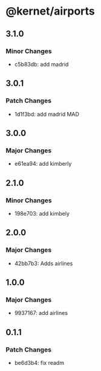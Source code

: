 # @kernet/airports

## 3.1.0

### Minor Changes

- c5b83db: add madrid

## 3.0.1

### Patch Changes

- 1d1f3bd: add madrid MAD

## 3.0.0

### Major Changes

- e61ea94: add kimberly

## 2.1.0

### Minor Changes

- 198e703: add kimbely

## 2.0.0

### Major Changes

- 42bb7b3: Adds airlines

## 1.0.0

### Major Changes

- 9937167: add airlines

## 0.1.1

### Patch Changes

- be6d3b4: fix readm
